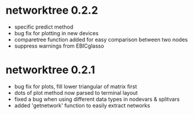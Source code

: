 # networktree 0.2.2

* specific predict method
* bug fix for plotting in new devices
* comparetree function added for easy comparison between two nodes
* suppress warnings from EBICglasso

# networktree 0.2.1

* bug fix for plots, fill lower triangular of matrix first
* dots of plot method now parsed to terminal layout
* fixed a bug when using different data types in nodevars & splitvars
* added 'getnetwork' function to easily extract networks

 

